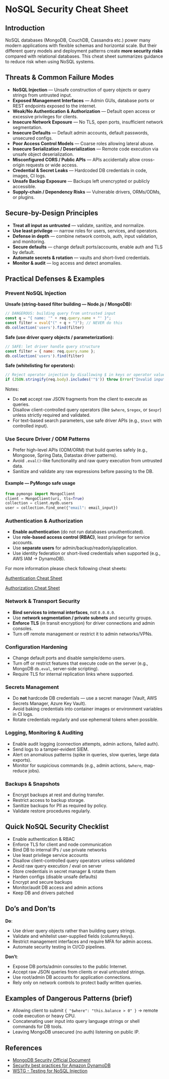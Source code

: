 # NoSQL Security Cheat Sheet

## Introduction

NoSQL databases (MongoDB, CouchDB, Cassandra etc.) power many modern applications with flexible schemas and horizontal scale. But their different query models and deployment patterns create **more security risks** compared with relational databases.
This cheat sheet summarizes guidance to reduce risk when using NoSQL systems.

## Threats & Common Failure Modes

- **NoSQL Injection** — Unsafe construction of query objects or query strings from untrusted input.
- **Exposed Management Interfaces** — Admin GUIs, database ports or REST endpoints exposed to the internet.
- **Weak/No Authentication & Authorization** — Default open access or excessive privileges for clients.
- **Insecure Network Exposure** — No TLS, open ports, insufficient network segmentation.
- **Insecure Defaults** — Default admin accounts, default passwords, unsecured configs.
- **Poor Access Control Models** — Coarse roles allowing lateral abuse.
- **Insecure Serialization / Deserialization** — Remote code execution via unsafe object deserialization.
- **Misconfigured CORS / Public APIs** — APIs accidentally allow cross-origin requests or wide access.
- **Credential & Secret Leaks** — Hardcoded DB credentials in code, images, CI logs.
- **Unsafe Backup Exposure** — Backups left unencrypted or publicly accessible.
- **Supply-chain / Dependency Risks** — Vulnerable drivers, ORMs/ODMs, or plugins.

## Secure-by-Design Principles

- **Treat all input as untrusted** — validate, sanitize, and normalize.
- **Use least privilege** — narrow roles for users, services, and operators.
- **Defense in depth** — combine network controls, auth, input validation, and monitoring.
- **Secure defaults** — change default ports/accounts, enable auth and TLS by default.
- **Automate secrets & rotation** — vaults and short-lived credentials.
- **Monitor & audit** — log access and detect anomalies.

## Practical Defenses & Examples

### Prevent NoSQL Injection

**Unsafe (string-based filter building — Node.js / MongoDB):**

```js
// DANGEROUS: building query from untrusted input
const q = "{ name: '" + req.query.name + "' }";
const filter = eval("(" + q + ")"); // NEVER do this
db.collection('users').find(filter)
```

**Safe (use driver query objects / parameterization):**

```js
// SAFE: let driver handle query structure
const filter = { name: req.query.name };
db.collection('users').find(filter)
```

**Safe (whitelisting for operators):**

```js
// Reject operator injection by disallowing $ in keys or operator values
if (JSON.stringify(req.body).includes('"$')) throw Error("Invalid input");
```

Notes:

- Do **not** accept raw JSON fragments from the client to execute as queries.
- Disallow client-controlled query operators (like `$where`, `$regex`, or `$expr`) unless strictly required and validated.
- For text-based search parameters, use safe driver APIs (e.g., `$text` with controlled input).

### Use Secure Driver / ODM Patterns

- Prefer high-level APIs (ODM/ORM) that build queries safely (e.g., Mongoose, Spring Data, Datastax driver patterns).
- Avoid `.eval()`-like functionality and raw query execution from untrusted data.
- Sanitize and validate any raw expressions before passing to the DB.

#### Example — PyMongo safe usage

```python
from pymongo import MongoClient
client = MongoClient(uri, tls=True)
collection = client.mydb.users
user = collection.find_one({"email": email_input})
```

### Authentication & Authorization

- **Enable authentication** (do not run databases unauthenticated).
- Use **role-based access control (RBAC)**, least privilege for service accounts.
- Use **separate users** for admin/backup/readonly/application.
- Use identity federation or short-lived credentials when supported (e.g., AWS IAM -> DynamoDB).

For more information please check following cheat sheets:

[Authentication Cheat Sheet](https://cheatsheetseries.owasp.org/cheatsheets/Authentication_Cheat_Sheet.html)

[Authorization Cheat Sheet](https://cheatsheetseries.owasp.org/cheatsheets/Authorization_Cheat_Sheet.html)

### Network & Transport Security

- **Bind services to internal interfaces**, not `0.0.0.0`.
- Use **network segmentation / private subnets** and security groups.
- **Enforce TLS** (in transit encryption) for driver connections and admin consoles.
- Turn off remote management or restrict it to admin networks/VPNs.

### Configuration Hardening

- Change default ports and disable sample/demo users.
- Turn off or restrict features that execute code on the server (e.g., MongoDB `db.eval`, server-side scripting).
- Require TLS for internal replication links where supported.

### Secrets Management

- Do **not** hardcode DB credentials — use a secret manager (Vault, AWS Secrets Manager, Azure Key Vault).
- Avoid baking credentials into container images or environment variables in CI logs.
- Rotate credentials regularly and use ephemeral tokens when possible.

### Logging, Monitoring & Auditing

- Enable audit logging (connection attempts, admin actions, failed auth).
- Send logs to a tamper-evident SIEM.
- Alert on anomalous patterns (spike in queries, slow queries, large data exports).
- Monitor for suspicious commands (e.g., admin actions, `$where`, map-reduce jobs).

### Backups & Snapshots

- Encrypt backups at rest and during transfer.
- Restrict access to backup storage.
- Sanitize backups for PII as required by policy.
- Validate restore procedures regularly.

## Quick NoSQL Security Checklist

- Enable authentication & RBAC
- Enforce TLS for client and node communication
- Bind DB to internal IPs / use private networks
- Use least privilege service accounts
- Disallow client-controlled query operators unless validated
- Avoid raw query execution / eval on server
- Store credentials in secret manager & rotate them
- Harden configs (disable unsafe defaults)
- Encrypt and secure backups
- Monitor/audit DB access and admin actions
- Keep DB and drivers patched

## Do’s and Don’ts

**Do**:

- Use driver query objects rather than building query strings.
- Validate and whitelist user-supplied fields (columns/keys).
- Restrict management interfaces and require MFA for admin access.
- Automate security testing in CI/CD pipelines.

**Don’t**:

- Expose DB ports/admin consoles to the public Internet.
- Accept raw JSON queries from clients or eval untrusted strings.
- Use root/admin DB accounts for application connections.
- Rely only on network controls to protect badly written queries.

## Examples of Dangerous Patterns (brief)

- Allowing client to submit `{ "$where": "this.balance > 0" }` → remote code execution or heavy CPU.
- Concatenating user input into query language strings or shell commands for DB tools.
- Leaving MongoDB unsecured (no auth) listening on public IP.

## References

- [MongoDB Security Official Document](https://www.mongodb.com/docs/manual/security/)
- [Security best practices for Amazon DynamoDB](https://docs.aws.amazon.com/amazondynamodb/latest/developerguide/best-practices-security.html)
- [WSTG - Testing for NoSQL Injection](https://owasp.org/www-project-web-security-testing-guide/latest/4-Web_Application_Security_Testing/07-Input_Validation_Testing/05.6-Testing_for_NoSQL_Injection)
